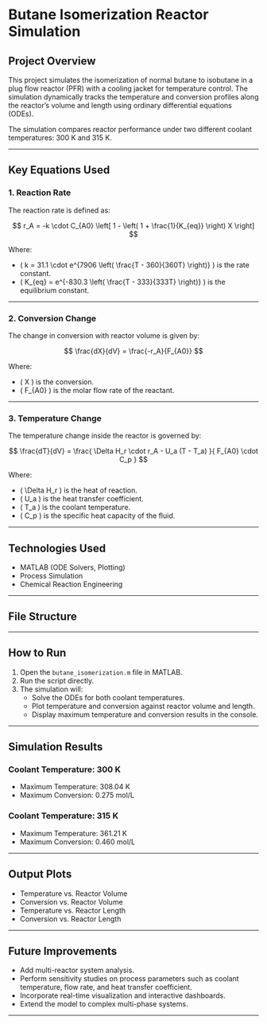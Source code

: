 # Butane Isomerization Reactor Simulation

## Project Overview

This project simulates the isomerization of normal butane to isobutane in a plug flow reactor (PFR) with a cooling jacket for temperature control. The simulation dynamically tracks the temperature and conversion profiles along the reactor’s volume and length using ordinary differential equations (ODEs).

The simulation compares reactor performance under two different coolant temperatures: 300 K and 315 K.

---

## Key Equations Used

### 1. Reaction Rate

The reaction rate is defined as:

$$
r_A = -k \cdot C_{A0} \left[ 1 - \left( 1 + \frac{1}{K_{eq}} \right) X \right]
$$

Where:
- \( k = 31.1 \cdot e^{7906 \left( \frac{T - 360}{360T} \right)} \) is the rate constant.
- \( K_{eq} = e^{-830.3 \left( \frac{T - 333}{333T} \right)} \) is the equilibrium constant.

---

### 2. Conversion Change

The change in conversion with reactor volume is given by:

$$
\frac{dX}{dV} = \frac{-r_A}{F_{A0}}
$$

Where:
- \( X \) is the conversion.
- \( F_{A0} \) is the molar flow rate of the reactant.

---

### 3. Temperature Change

The temperature change inside the reactor is governed by:

$$
\frac{dT}{dV} = \frac{ \Delta H_r \cdot r_A - U_a (T - T_a) }{ F_{A0} \cdot C_p }
$$

Where:
- \( \Delta H_r \) is the heat of reaction.
- \( U_a \) is the heat transfer coefficient.
- \( T_a \) is the coolant temperature.
- \( C_p \) is the specific heat capacity of the fluid.

---

## Technologies Used

- MATLAB (ODE Solvers, Plotting)
- Process Simulation
- Chemical Reaction Engineering

---

## File Structure


---

## How to Run

1. Open the `butane_isomerization.m` file in MATLAB.
2. Run the script directly.
3. The simulation will:
   - Solve the ODEs for both coolant temperatures.
   - Plot temperature and conversion against reactor volume and length.
   - Display maximum temperature and conversion results in the console.

---

## Simulation Results

### Coolant Temperature: 300 K
- Maximum Temperature: 308.04 K
- Maximum Conversion: 0.275 mol/L

### Coolant Temperature: 315 K
- Maximum Temperature: 361.21 K
- Maximum Conversion: 0.460 mol/L

---

## Output Plots

- Temperature vs. Reactor Volume
- Conversion vs. Reactor Volume
- Temperature vs. Reactor Length
- Conversion vs. Reactor Length

---

## Future Improvements

- Add multi-reactor system analysis.
- Perform sensitivity studies on process parameters such as coolant temperature, flow rate, and heat transfer coefficient.
- Incorporate real-time visualization and interactive dashboards.
- Extend the model to complex multi-phase systems.

---
